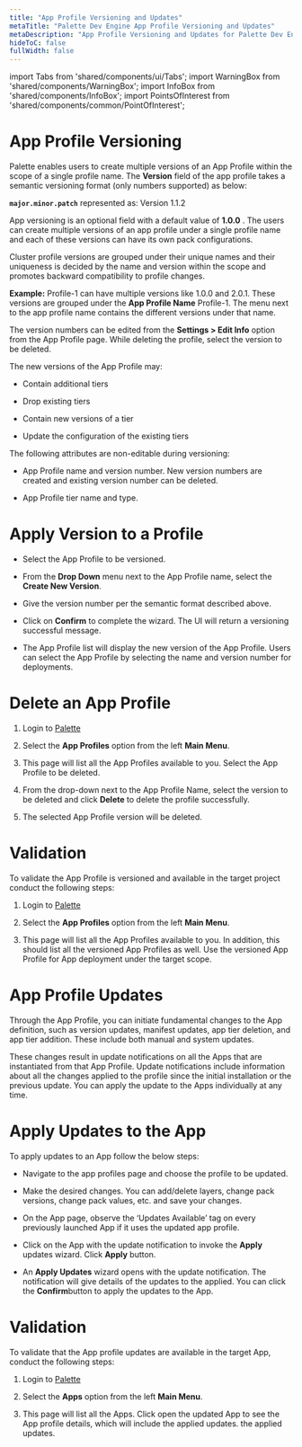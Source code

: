 ```yaml
---
title: "App Profile Versioning and Updates"
metaTitle: "Palette Dev Engine App Profile Versioning and Updates"
metaDescription: "App Profile Versioning and Updates for Palette Dev Engine"
hideToC: false
fullWidth: false
---
```


import Tabs from 'shared/components/ui/Tabs';
import WarningBox from 'shared/components/WarningBox';
import InfoBox from 'shared/components/InfoBox';
import PointsOfInterest from 'shared/components/common/PointOfInterest';




# App Profile Versioning

Palette enables users to create multiple versions of an App Profile within the scope of a single profile name. The **Version** field of the app profile takes a semantic versioning format (only numbers supported) as below: 

  **`major.minor.patch`** represented as: Version 1.1.2
         
App versioning is an optional field with a default value of **1.0.0** . The users can create multiple versions of an app profile under a single profile name and each of these versions can have its own pack configurations.
 
Cluster profile versions are grouped under their unique names and their uniqueness is decided by the name and version within the scope and promotes backward compatibility to profile changes.

 **Example:** Profile-1 can have multiple versions like 1.0.0 and 2.0.1. These versions are grouped under the **App Profile Name** Profile-1. The menu next to the app profile name contains the different versions under that name.
          
 The version numbers can be edited from the **Settings > Edit Info**  option from the App Profile page. While deleting the profile, select the version to be deleted.

The new versions of the App Profile may:

* Contain additional tiers

* Drop existing tiers

* Contain new versions of a tier

* Update the configuration of the existing tiers

<InfoBox>

The following attributes are non-editable during versioning:

* App Profile name and version number. New version numbers are created and existing version number can be deleted.

* App Profile tier name and type.
 
</InfoBox>

# Apply Version to a Profile


* Select the App Profile to be versioned.


* From the **Drop Down** menu next to the App Profile name, select the **Create New Version**.


* Give the version number per the semantic format described above.


* Click on **Confirm** to complete the wizard. The UI will return a versioning successful message.


* The App Profile list will display the new version of the App Profile. Users can select the App Profile by selecting the name and version number for deployments.


# Delete an App Profile

1. Login to [Palette](/devx#quickstartwithpaletteappmode)


2. Select the **App Profiles** option from the left **Main Menu**.


3. This page will list all the App Profiles available to you. Select the App Profile to be deleted.


4. From the drop-down next to the App Profile Name, select the version to be deleted and click **Delete** to delete the profile successfully.


5. The selected App Profile version will be deleted. 

# Validation


To validate the App Profile is versioned and available in the target project conduct the following steps:

1. Login to [Palette](/devx#quickstartwithpaletteappmode)


2. Select the **App Profiles** option from the left **Main Menu**.     


3. This page will list all the App Profiles available to you. In addition, this should list all the versioned App Profiles as well. Use the versioned App Profile for App deployment under the target scope.


# App Profile Updates

Through the App Profile, you can initiate fundamental changes to the App definition, such as version updates, manifest updates, app tier deletion, and app tier addition. These include both manual and system updates.

These changes result in update notifications on all the Apps that are instantiated from that App Profile. Update notifications include information about all the changes applied to the profile since the initial installation or the previous update. You can apply the update to the Apps individually at any time.

# Apply Updates to the App

To apply updates to an App follow the below steps:

* Navigate to the app profiles page and choose the profile to be updated.


* Make the desired changes. You can add/delete layers, change pack versions, change pack values, etc. and save your changes.


* On the App page, observe the ‘Updates Available’ tag on every previously launched App if it uses the updated app profile.


* Click on the App with the update notification to invoke the  **Apply** updates wizard. Click **Apply** button.


* An **Apply Updates** wizard opens with the update notification. The notification will give details of the updates to the applied. You can click the **Confirm**button to apply the updates to the App.

# Validation

To validate that the App profile updates are available in the target App, conduct the following steps:

1. Login to [Palette](/devx#quickstartwithpaletteappmode)


2. Select the **Apps** option from the left **Main Menu**.


3. This page will list all the Apps. Click open the updated App to see the App profile details, which will include the applied updates.
the applied updates.
